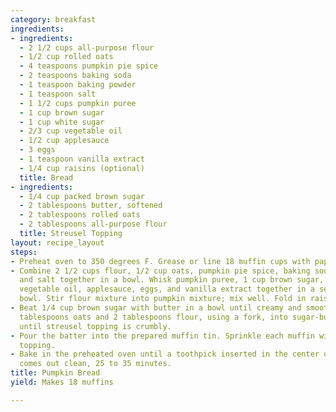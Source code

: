 ```yaml
---
category: breakfast
ingredients:
- ingredients:
  - 2 1/2 cups all-purpose flour
  - 1/2 cup rolled oats
  - 4 teaspoons pumpkin pie spice
  - 2 teaspoons baking soda
  - 1 teaspoon baking powder
  - 1 teaspoon salt
  - 1 1/2 cups pumpkin puree
  - 1 cup brown sugar
  - 1 cup white sugar
  - 2/3 cup vegetable oil
  - 1/2 cup applesauce
  - 3 eggs
  - 1 teaspoon vanilla extract
  - 1/4 cup raisins (optional)
  title: Bread
- ingredients:
  - 1/4 cup packed brown sugar
  - 2 tablespoons butter, softened
  - 2 tablespoons rolled oats
  - 2 tablespoons all-purpose flour
  title: Streusel Topping
layout: recipe_layout
steps:
- Preheat oven to 350 degrees F. Grease or line 18 muffin cups with paper liners.
- Combine 2 1/2 cups flour, 1/2 cup oats, pumpkin pie spice, baking soda, baking powder,
  and salt together in a bowl. Whisk pumpkin puree, 1 cup brown sugar, white sugar,
  vegetable oil, applesauce, eggs, and vanilla extract together in a separate large
  bowl. Stir flour mixture into pumpkin mixture; mix well. Fold in raisins.
- Beat 1/4 cup brown sugar with butter in a bowl until creamy and smooth. Whisk 2
  tablespoons oats and 2 tablespoons flour, using a fork, into sugar-butter mixture
  until streusel topping is crumbly.
- Pour the batter into the prepared muffin tin. Sprinkle each muffin with streusel
  topping.
- Bake in the preheated oven until a toothpick inserted in the center of a muffin
  comes out clean, 25 to 35 minutes.
title: Pumpkin Bread
yield: Makes 18 muffins

---
```

